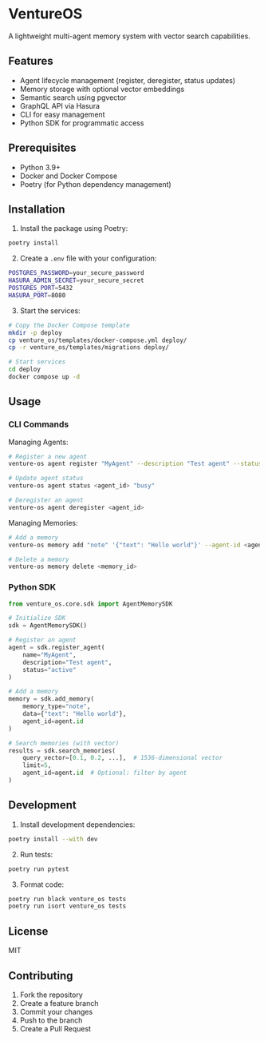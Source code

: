 # VentureOS

A lightweight multi-agent memory system with vector search capabilities.

## Features

- Agent lifecycle management (register, deregister, status updates)
- Memory storage with optional vector embeddings
- Semantic search using pgvector
- GraphQL API via Hasura
- CLI for easy management
- Python SDK for programmatic access

## Prerequisites

- Python 3.9+
- Docker and Docker Compose
- Poetry (for Python dependency management)

## Installation

1. Install the package using Poetry:

```bash
poetry install
```

2. Create a `.env` file with your configuration:

```bash
POSTGRES_PASSWORD=your_secure_password
HASURA_ADMIN_SECRET=your_secure_secret
POSTGRES_PORT=5432
HASURA_PORT=8080
```

3. Start the services:

```bash
# Copy the Docker Compose template
mkdir -p deploy
cp venture_os/templates/docker-compose.yml deploy/
cp -r venture_os/templates/migrations deploy/

# Start services
cd deploy
docker compose up -d
```

## Usage

### CLI Commands

Managing Agents:

```bash
# Register a new agent
venture-os agent register "MyAgent" --description "Test agent" --status "active"

# Update agent status
venture-os agent status <agent_id> "busy"

# Deregister an agent
venture-os agent deregister <agent_id>
```

Managing Memories:

```bash
# Add a memory
venture-os memory add "note" '{"text": "Hello world"}' --agent-id <agent_id>

# Delete a memory
venture-os memory delete <memory_id>
```

### Python SDK

```python
from venture_os.core.sdk import AgentMemorySDK

# Initialize SDK
sdk = AgentMemorySDK()

# Register an agent
agent = sdk.register_agent(
    name="MyAgent",
    description="Test agent",
    status="active"
)

# Add a memory
memory = sdk.add_memory(
    memory_type="note",
    data={"text": "Hello world"},
    agent_id=agent.id
)

# Search memories (with vector)
results = sdk.search_memories(
    query_vector=[0.1, 0.2, ...],  # 1536-dimensional vector
    limit=5,
    agent_id=agent.id  # Optional: filter by agent
)
```

## Development

1. Install development dependencies:

```bash
poetry install --with dev
```

2. Run tests:

```bash
poetry run pytest
```

3. Format code:

```bash
poetry run black venture_os tests
poetry run isort venture_os tests
```

## License

MIT

## Contributing

1. Fork the repository
2. Create a feature branch
3. Commit your changes
4. Push to the branch
5. Create a Pull Request 